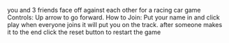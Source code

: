you and 3 friends face off against each other for a racing car game 
Controls: Up arrow to go forward.
How to Join: Put your name in and click play when everyone joins it will put you on the track. after someone makes it to the end click the reset button to restart the game
